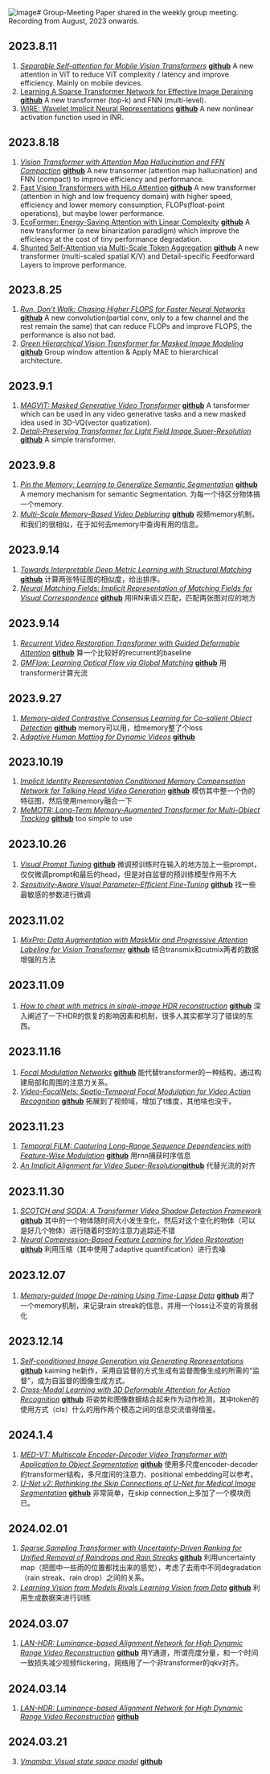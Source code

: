 ![image](https://github.com/Quentin2050267/Group-Meeting/assets/79886344/8ee74cdf-cbd2-4849-8851-953508232cae)# Group-Meeting
Paper shared in the weekly group meeting.
Recording from August, 2023 onwards.

## 2023.8.11

1. [*Separable Self-attention for Mobile Vision Transformers*](https://arxiv.org/pdf/2206.02680.pdf) **[github](https://github.com/apple/ml-cvnets)**
   A new attention in ViT to reduce ViT complexity / latency and improve efficiency. Mainly on mobile devices.
2. [Learning A Sparse Transformer Network for Effective Image Deraining](https://arxiv.org/pdf/2303.11950.pdf) **[github](https://github.com/cschenxiang/DRSformer)**
   A new transformer (top-k) and FNN (multi-level).
3. [WIRE: Wavelet Implicit Neural Representations](https://arxiv.org/pdf/2301.05187.pdf) **[github](https://github.com/vishwa91/wire)**
   A new nonlinear activation function used in INR.


## 2023.8.18

1. [*Vision Transformer with Attention Map Hallucination and FFN Compaction*](https://arxiv.org/pdf/2306.10875.pdf) **[github]()**
   A new transormer (attention map hallucination) and FNN (compact) to improve efficiency and performance.
2. [Fast Vision Transformers with HiLo Attention](https://arxiv.org/pdf/2205.13213.pdf) **[github](https://github.com/ziplab/LITv2)**
   A new transformer (attention in high and low frequency domain) with higher speed, efficiency and lower memory consumption, FLOPs(float-point operations), but maybe lower performance.
3. [EcoFormer: Energy-Saving Attention with Linear Complexity](https://arxiv.org/pdf/2209.09004.pdf) **[github](https://github.com/ziplab/EcoFormer)**
   A new transformer (a new binarization paradigm) which improve the efficiency at the cost of tiny performance degradation.
4. [Shunted Self-Attention via Multi-Scale Token Aggregation](https://arxiv.org/pdf/2111.15193.pdf) **[github](https://github.com/OliverRensu/Shunted-Transformer)**
   A new transformer (multi-scaled spatial K/V) and Detail-specific Feedforward Layers to improve performance.


## 2023.8.25

1. [*Run, Don’t Walk: Chasing Higher FLOPS for Faster Neural Networks*](https://arxiv.org/pdf/2303.03667.pdf) **[github](https://github.com/JierunChen/FasterNet)**
   A new convolution(partial conv, only to a few channel and the rest remain the same) that can reduce FLOPs and improve FLOPS, the performance is also not bad.
2. [*Green Hierarchical Vision Transformer for Masked Image Modeling*](https://arxiv.org/pdf/2205.13515.pdf) **[github](https://github.com/LayneH/GreenMIM)**
   Group window attention & Apply MAE to hierarchical architecture.
   

## 2023.9.1
1. [*MAGVIT: Masked Generative Video Transformer*](https://arxiv.org/pdf/2212.05199.pdf) **[github](https://github.com/google-research/magvit)**
   A tansformer which can be used in any video generative tasks and a new masked idea used in 3D-VQ(vector quatization).
2. [*Detail-Preserving Transformer for Light Field Image Super-Resolution*](https://arxiv.org/pdf/2201.00346.pdf) **[github](https://github.com/BITszwang/DPT)**
   A simple transformer.

## 2023.9.8
1. [*Pin the Memory: Learning to Generalize Semantic Segmentation*](https://arxiv.org/pdf/2204.03609.pdf) **[github](https://github.com/Genie-Kim/PintheMemory)**
   A memory mechanism for semantic Segmentation. 为每一个待区分物体搞一个memory.
2. [*Multi-Scale Memory-Based Video Deblurring*](https://arxiv.org/pdf/2204.02977.pdf) **[github](https://github.com/jibo27/MemDeblur)**
   视频memory机制，和我们的很相似，在于如何去memory中查询有用的信息。
   
## 2023.9.14
1. [*Towards Interpretable Deep Metric Learning with Structural Matching*](https://arxiv.org/pdf/2108.05889.pdf) **[github](https://github.com/wl-zhao/DIML)**
   计算两张特征图的相似度，给出排序。
2. [*Neural Matching Fields: Implicit Representation of Matching Fields for Visual Correspondence*](https://arxiv.org/pdf/2210.02689.pdf) **[github](https://github.com/KU-CVLAB/NeMF/)**
   用IRN来语义匹配，匹配两张图对应的地方

## 2023.9.14
1. [*Recurrent Video Restoration Transformer with Guided Deformable Attention*](https://arxiv.org/pdf/2206.02146.pdf) **[github](https://github.com/JingyunLiang/RVRT)**
   算一个比较好的recurrent的baseline
2. [*GMFlow: Learning Optical Flow via Global Matching*](https://arxiv.org/pdf/2111.13680.pdf) **[github](https://github.com/haofeixu/gmflow)**
   用transformer计算光流

## 2023.9.27
1. [*Memory-aided Contrastive Consensus Learning for Co-salient Object Detection*](https://arxiv.org/pdf/2302.14485.pdf) **[github](https://github.com/ZhengPeng7/MCCL)**
   memory可以用，给memory整了个loss
2. [*Adaptive Human Matting for Dynamic Videos*](https://arxiv.org/pdf/2304.06018.pdf) **[github](https://github.com/microsoft/AdaM )**


## 2023.10.19
1. [*Implicit Identity Representation Conditioned Memory Compensation Network for Talking Head Video Generation*](https://arxiv.org/pdf/2307.09906.pdf) **[github](https://github.com/harlanhong/ICCV2023-MCNET)**
   模仿其中整一个伪的特征图，然后使用memory融合一下
2. [*MeMOTR: Long-Term Memory-Augmented Transformer for Multi-Object Tracking*](https://arxiv.org/pdf/2307.15700.pdf) **[github](https://github.com/MCG-NJU/MeMOTR)**
   too simple to use

## 2023.10.26
1. [*Visual Prompt Tuning*](https://arxiv.org/pdf/2203.12119) **[github](https://github.com/kmnp/vpt)**
   微调预训练时在输入的地方加上一些prompt，仅仅微调prompt和最后的head，但是对自监督的预训练模型作用不大
2. [*Sensitivity-Aware Visual Parameter-Efficient Fine-Tuning*](https://arxiv.org/pdf/2303.08566.pdf) **[github](https://github.com/ziplab/SPT)**
   找一些最敏感的参数进行微调

## 2023.11.02
1. [*MixPro: Data Augmentation with MaskMix and Progressive Attention Labeling for Vision Transformer*](https://arxiv.org/pdf/2304.12043) **[github](https://github.com/fistyee/MixPro)**
   结合transmix和cutmix两者的数据增强的方法

## 2023.11.09
1. [*How to cheat with metrics in single-image HDR reconstruction*](https://arxiv.org/pdf/2108.08713.pdf) **[github]()**
   深入阐述了一下HDR的恢复的影响因素和机制，很多人其实都学习了错误的东西。

## 2023.11.16
1. [*Focal Modulation Networks*](https://arxiv.org/pdf/2203.11926.pdf) **[github](https://github.com/microsoft/FocalNet)**
   能代替transformer的一种结构，通过构建局部和周围的注意力关系。
2. [*Video-FocalNets: Spatio-Temporal Focal Modulation for Video Action Recognition*](https://arxiv.org/pdf/2307.06947.pdf) **[github](https://talalwasim.github.io/Video-FocalNets/)**
   拓展到了视频域，增加了t维度，其他啥也没干。

## 2023.11.23
1. [*Temporal FiLM: Capturing Long-Range Sequence Dependencies with Feature-Wise Modulation*](https://proceedings.neurips.cc/paper/2019/file/2afc4dfb14e55c6face649a1d0c1025b-Paper.pdf) **[github](https://github.com/kuleshov/audio-super-res)**
   用rnn捕获时序信息
2. [*An Implicit Alignment for Video Super-Resolution*](https://arxiv.org/pdf/2305.00163.pdf)**[github](https://github.com/kai422/IART)**
   代替光流的对齐

## 2023.11.30
1. [*SCOTCH and SODA: A Transformer Video Shadow Detection Framework*](https://arxiv.org/pdf/2211.06885.pdf) **[github](https://lihaoliu-cambridge.github.io/scotch_and_soda/)**
   其中的一个物体随时间大小发生变化，然后对这个变化的物体（可以是好几个物体）进行随着时空的注意力追踪还不错
2. [*Neural Compression-Based Feature Learning for Video Restoration*](https://arxiv.org/pdf/2203.09208.pdf) **[github](https://github.com/zhihaohu/pytorchvideocompression)**
   利用压缩（其中使用了adaptive quantification）进行去噪

## 2023.12.07
1. [*Memory-guided Image De-raining Using Time-Lapse Data*](https://arxiv.org/pdf/2201.01883.pdf) **[github]()**
   用了一个memory机制，来记录rain streak的信息，并用一个loss让不变的背景弱化

## 2023.12.14
1. [*Self-conditioned Image Generation via Generating Representations*](https://arxiv.org/pdf/2312.03701.pdf) **[github](https://github.com/LTH14/rcg)**
   kaiming he新作，采用自监督的方式生成有监督图像生成的所需的“监督”，成为自监督的图像生成方式。
2. [*Cross-Modal Learning with 3D Deformable Attention for Action Recognition*](https://arxiv.org/pdf/2212.05638.pdf) **[github]()**
   将姿势和图像数据结合起来作为动作检测，其中token的使用方式（cls）什么的用作两个模态之间的信息交流值得借鉴。

## 2024.1.4
1. [*MED-VT: Multiscale Encoder-Decoder Video Transformer with Application to Object Segmentation*](https://arxiv.org/pdf/2304.05930.pdf) **[github](https://rkyuca.github.io/medvt/)**
   使用多尺度encoder-decoder的transformer结构，多尺度间的注意力、positional embedding可以参考。
2. [*U-Net v2: Rethinking the Skip Connections of U-Net for Medical Image Segmentation*](https://arxiv.org/pdf/2311.17791.pdf) **[github](https://github.com/yaoppeng/U-Net_v2)**
   非常简单，在skip connection上多加了一个模块而已。

## 2024.02.01
1. [*Sparse Sampling Transformer with Uncertainty-Driven Ranking for Unified Removal of Raindrops and Rain Streaks*](https://arxiv.org/pdf/2308.14153.pdf) **[github](https://ephemeral182.github.io/UDR_S2Former_deraining/)**
   利用uncertainty map（把图中一些雨的位置都找出来的感觉），考虑了去雨中不同degradation（rain streak、rain drop）之间的关系。
2. [*Learning Vision from Models Rivals Learning Vision from Data*](https://arxiv.org/pdf/2312.17742.pdf) **[github](https://github.com/google-research/syn-rep-learn)**
   利用生成数据来进行训练

## 2024.03.07
1. [*LAN-HDR: Luminance-based Alignment Network for High Dynamic Range Video Reconstruction*](https://arxiv.org/pdf/2308.11116.pdf) **[github](https://github.com/haesoochung/LAN-HDR)**
   用Y通道，所谓亮度分量，和一个时间一致损失减少视频flickering，网络用了一个非transformer的qkv对齐。

## 2024.03.14
1. [*LAN-HDR: Luminance-based Alignment Network for High Dynamic Range Video Reconstruction*](https://arxiv.org/pdf/2308.07314) **[github](https://github.com/LIAGM/DAEFR)**
   

## 2024.03.21
3. [*Vmamba: Visual state space model*](https://arxiv.org/html/2401.10166v1) **[github](https://github.com/MzeroMiko/VMamba)**
   


